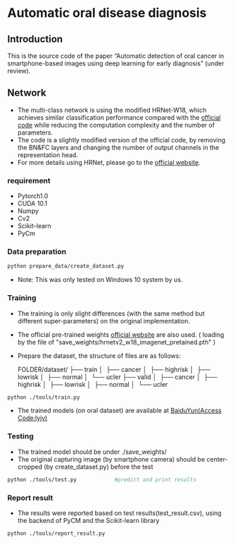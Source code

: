 # Automatic oral disease diagnosis

## Introduction
This is the source code of the paper “Automatic detection of oral cancer in smartphone-based images using deep learning for early diagnosis” (under review).

## Network
- The multi-class network is using the modified HRNet-W18, which achieves similar classification performance compared with the [official code](https://github.com/HRNet/HRNet-Image-Classification) while reducing the computation complexity and the number of parameters. 
- The code is a slightly modified version of the official code, by removing the BN&FC layers and changing the number of output channels in the representation head.
- For more details using HRNet, please go to the [official website](https://github.com/HRNet/HRNet-Image-Classification).

### requirement
- Pytorch1.0
- CUDA 10.1
- Numpy
- Cv2
- Scikit-learn
- PyCm

### Data preparation
```bash
python prepare_data/create_dataset.py
```
- Note: This was only tested on Windows 10 system by us.

### Training
- The training is only slight differences (with the same method but different super-parameters) on the original implementation.
- The official pre-trained weights [official website](https://github.com/HRNet/HRNet-Image-Classification) are also used. ( loading by the file of "save_weights/hrnetv2_w18_imagenet_pretained.pth" )
- Prepare the dataset, the structure of files are as follows:
    
    FOLDER/dataset/
    ├── train
    │  ├── cancer
    │  ├── highrisk
    │  ├── lowrisk
    │  ├── normal
    │  └── ucler
    ├── valid
    │  ├── cancer
    │  ├── highrisk
    │  ├── lowrisk
    │  ├── normal
    │  └── ucler
        
```bash
python ./tools/train.py
```
- The trained models (on oral dataset) are available at [BaiduYun(Access Code:lyjv)](https://pan.baidu.com/s/17YgQ_BE6tURvZNNG50sPeg)

### Testing
- The trained model should be under ./save_weights/
- The original capturing image (by smartphone camera) should be center-cropped (by create_dataset.py) before the test
```bash
python ./tools/test.py            #predict and print results
```

### Report result
- The results were reported based on test results(test_result.csv), using the backend of PyCM and the Scikit-learn library 
```bash
python ./tools/report_result.py    
```

